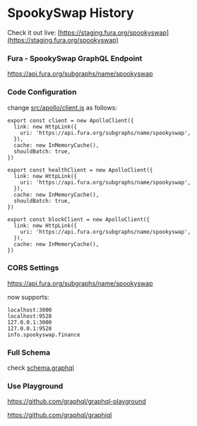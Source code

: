 # SpookySwap History

Check it out live: [https://staging.fura.org/spookyswap](https://staging.fura.org/spookyswap)


### Fura - SpookySwap GraphQL Endpoint
https://api.fura.org/subgraphs/name/spookyswap

### Code Configuration
change [src/apollo/client.js](https://github.com/Uniswap/uniswap-info/blob/v2/src/apollo/client.js) as follows:

```
export const client = new ApolloClient({
  link: new HttpLink({
    uri: 'https://api.fura.org/subgraphs/name/spookyswap',
  }),
  cache: new InMemoryCache(),
  shouldBatch: true,
})

export const healthClient = new ApolloClient({
  link: new HttpLink({
    uri: 'https://api.fura.org/subgraphs/name/spookyswap',
  }),
  cache: new InMemoryCache(),
  shouldBatch: true,
})

export const blockClient = new ApolloClient({
  link: new HttpLink({
    uri: 'https://api.fura.org/subgraphs/name/spookyswap',
  }),
  cache: new InMemoryCache(),
})
```

### CORS Settings
https://api.fura.org/subgraphs/name/spookyswap 

now supports:
```
localhost:3000
localhost:9528
127.0.0.1:3000
127.0.0.1:9528
info.spookyswap.finance
```

### Full Schema
check [schema.graphql](https://github.com/fura-protocol/fura-api-spookyswap/blob/main/schema.graphql)


### Use Playground
https://github.com/graphql/graphql-playground  

https://github.com/graphql/graphiql

